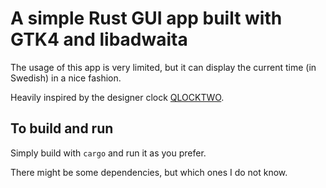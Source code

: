 # A simple Rust GUI app built with GTK4 and libadwaita
The usage of this app is very limited, but it can display the current time (in Swedish) in a nice fashion.

Heavily inspired by the designer clock [QLOCKTWO](https://qlocktwo.com/).

## To build and run
Simply build with `cargo` and run it as you prefer.

There might be some dependencies, but which ones I do not know.
